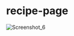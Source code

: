 # recipe-page

![Screenshot_6](https://user-images.githubusercontent.com/46603841/216264917-4a419db9-e1e4-4e6f-a668-ee2335dfa89d.png)
